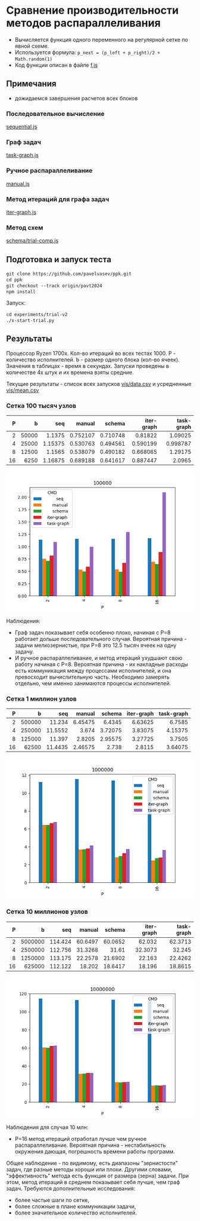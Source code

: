 # Сравнение производительности методов распараллеливания

* Вычисляется функция одного переменного на регулярной сетке по явной схеме.
* Используется формула: `p_next = (p_left + p_right)/2 + Math.random(1)`
* Код функции описан в файле [f.js](f.js)

## Примечания
- дожидаемся завершения расчетов всех блоков

### Последовательное вычисление
[sequential.js](sequential.js)

### Граф задач
[task-graph.js](task-graph.js)

### Ручное распараллеливание
[manual.js](manual.js)

### Метод итераций для графа задач
[iter-graph.js](iter-graph.js)

### Метод схем
[schema/trial-comp.js](schema/trial-comp.js)

## Подготовка и запуск теста

```
git clone https://github.com/pavelvasev/ppk.git
cd ppk
git checkout --track origin/pavt2024
npm install
```

Запуск:
```
cd experiments/trial-v2
./x-start-trial.py
```

## Результаты

Процессор Ryzen 1700x.
Кол-во итераций во всех тестах 1000.
P - количество исполнителей.
b - размер одного блока (кол-во ячеек).
Значения в таблицах - время в секундах.
Запуски проведены в количестве 4х штук и их времена взяты средние.

Текущие результаты - список всех запусков [vis/data.csv](vis/data.csv) и усредненные [vis/mean.csv](vis/mean.csv)

### Сетка 100 тысяч узлов

|   P |     b |            seq  |         manual  |         schema  |     iter-graph  |     task-graph  |
|----:|------:|----------------:|----------------:|----------------:|----------------:|----------------:|
|   2 | 50000 |         1.1375  |        0.752107 |        0.710748 |        0.81822  |        1.09025  |
|   4 | 25000 |         1.15375 |        0.530763 |        0.494561 |        0.590199 |        0.998787 |
|   8 | 12500 |         1.1565  |        0.538079 |        0.490182 |        0.668065 |        1.29175  |
|  16 |  6250 |         1.16875 |        0.689188 |        0.641617 |        0.887447 |        2.0965   |

![](vis/100000.png)

Наблюдения:
* Граф задач показывает себя особенно плохо, начиная с P=8 работает дольше последовательного случая. Вероятная причина - задачи мелкозернистые, при P=8 это 12.5 тысяч ячеек на одну задачу.
* И ручное распараллеливание, и метод итераций ухудшают свою работу начиная с P=8.
Вероятная причина - их накладные расходы есть коммуникация между процессами исполнителей, и она превосходит вычислительную часть. Необходимо замерять отдельно, чем именно занимаются процессы исполнителей.

### Сетка 1 миллион узлов

|   P |      b |            seq  |         manual  |         schema  |     iter-graph  |     task-graph  |
|----:|-------:|----------------:|----------------:|----------------:|----------------:|----------------:|
|   2 | 500000 |         11.234  |         6.45475 |         6.4345  |         6.63625 |         6.7585  |
|   4 | 250000 |         11.5552 |         3.674   |         3.72075 |         3.83075 |         4.15375 |
|   8 | 125000 |         11.397  |         2.8205  |         2.95575 |         3.27725 |         3.7505  |
|  16 |  62500 |         11.4435 |         2.46575 |         2.738   |         2.8115  |         3.64075 |

![](vis/1000000.png)

### Сетка 10 миллионов узлов

|   P |       b |            seq  |         manual  |         schema  |     iter-graph  |     task-graph  |
|----:|--------:|----------------:|----------------:|----------------:|----------------:|----------------:|
|   2 | 5000000 |         114.424 |         60.6497 |         60.0652 |         62.032  |         62.3713 |
|   4 | 2500000 |         112.756 |         31.3268 |         31.61   |         32.3073 |         32.245  |
|   8 | 1250000 |         113.175 |         22.2578 |         21.6902 |         22.163  |         22.4262 |
|  16 |  625000 |         112.122 |         18.202  |         18.6417 |         18.196  |         18.8615 |

![](vis/10000000.png)

Наблюдения для случая 10 млн:
* P=16 метод итераций отработал лучше чем ручное распараллеливание. Вероятная причина - нестабильность окружения дающая, погрешность времени работы программ.

Общее наблюдение - по видимому, есть диапазоны "зернистости" задач, где разные методы хороши или плохи. Другими словами, "эффективность" метода есть функция от размера (зерна) задачи.
При этом, метод итераций в среднем показывает себя лучше, чем граф задач.
Требуются дополнительные исследования:
- более частые шаги по сетке,
- более сложные в плане коммуникации задачи,
- более значительное количество исполнителей.
